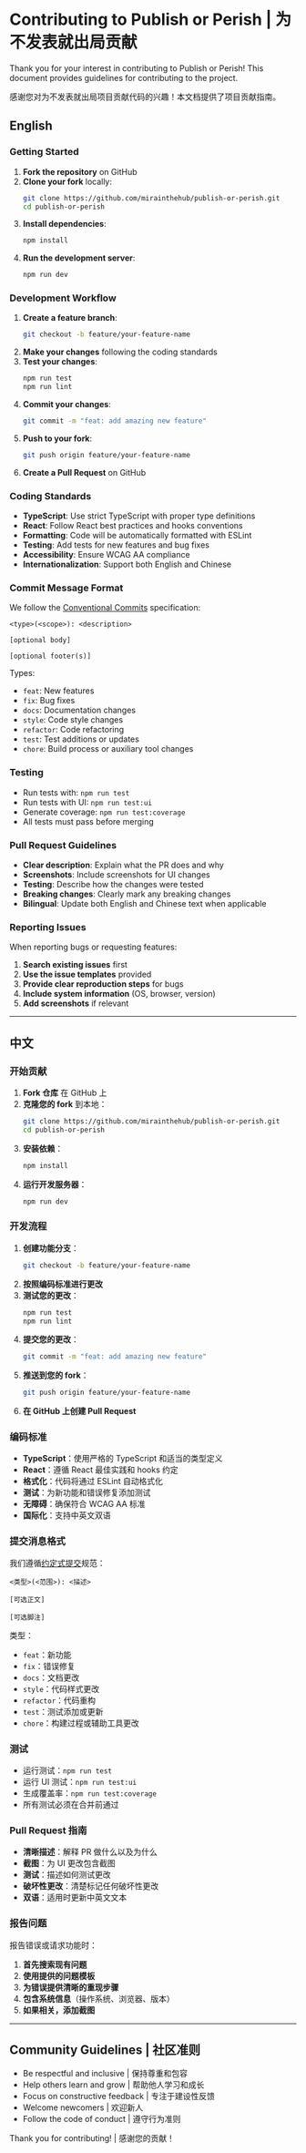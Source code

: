 # Contributing to Publish or Perish | 为不发表就出局贡献

Thank you for your interest in contributing to Publish or Perish! This document provides guidelines for contributing to the project.

感谢您对为不发表就出局项目贡献代码的兴趣！本文档提供了项目贡献指南。

## English

### Getting Started

1. **Fork the repository** on GitHub
2. **Clone your fork** locally:
   ```bash
   git clone https://github.com/mirainthehub/publish-or-perish.git
   cd publish-or-perish
   ```
3. **Install dependencies**:
   ```bash
   npm install
   ```
4. **Run the development server**:
   ```bash
   npm run dev
   ```

### Development Workflow

1. **Create a feature branch**:
   ```bash
   git checkout -b feature/your-feature-name
   ```
2. **Make your changes** following the coding standards
3. **Test your changes**:
   ```bash
   npm run test
   npm run lint
   ```
4. **Commit your changes**:
   ```bash
   git commit -m "feat: add amazing new feature"
   ```
5. **Push to your fork**:
   ```bash
   git push origin feature/your-feature-name
   ```
6. **Create a Pull Request** on GitHub

### Coding Standards

- **TypeScript**: Use strict TypeScript with proper type definitions
- **React**: Follow React best practices and hooks conventions
- **Formatting**: Code will be automatically formatted with ESLint
- **Testing**: Add tests for new features and bug fixes
- **Accessibility**: Ensure WCAG AA compliance
- **Internationalization**: Support both English and Chinese

### Commit Message Format

We follow the [Conventional Commits](https://conventionalcommits.org/) specification:

```
<type>(<scope>): <description>

[optional body]

[optional footer(s)]
```

Types:
- `feat`: New features
- `fix`: Bug fixes
- `docs`: Documentation changes
- `style`: Code style changes
- `refactor`: Code refactoring
- `test`: Test additions or updates
- `chore`: Build process or auxiliary tool changes

### Testing

- Run tests with: `npm run test`
- Run tests with UI: `npm run test:ui`
- Generate coverage: `npm run test:coverage`
- All tests must pass before merging

### Pull Request Guidelines

- **Clear description**: Explain what the PR does and why
- **Screenshots**: Include screenshots for UI changes
- **Testing**: Describe how the changes were tested
- **Breaking changes**: Clearly mark any breaking changes
- **Bilingual**: Update both English and Chinese text when applicable

### Reporting Issues

When reporting bugs or requesting features:

1. **Search existing issues** first
2. **Use the issue templates** provided
3. **Provide clear reproduction steps** for bugs
4. **Include system information** (OS, browser, version)
5. **Add screenshots** if relevant

---

## 中文

### 开始贡献

1. **Fork 仓库** 在 GitHub 上
2. **克隆您的 fork** 到本地：
   ```bash
   git clone https://github.com/mirainthehub/publish-or-perish.git
   cd publish-or-perish
   ```
3. **安装依赖**：
   ```bash
   npm install
   ```
4. **运行开发服务器**：
   ```bash
   npm run dev
   ```

### 开发流程

1. **创建功能分支**：
   ```bash
   git checkout -b feature/your-feature-name
   ```
2. **按照编码标准进行更改**
3. **测试您的更改**：
   ```bash
   npm run test
   npm run lint
   ```
4. **提交您的更改**：
   ```bash
   git commit -m "feat: add amazing new feature"
   ```
5. **推送到您的 fork**：
   ```bash
   git push origin feature/your-feature-name
   ```
6. **在 GitHub 上创建 Pull Request**

### 编码标准

- **TypeScript**：使用严格的 TypeScript 和适当的类型定义
- **React**：遵循 React 最佳实践和 hooks 约定
- **格式化**：代码将通过 ESLint 自动格式化
- **测试**：为新功能和错误修复添加测试
- **无障碍**：确保符合 WCAG AA 标准
- **国际化**：支持中英文双语

### 提交消息格式

我们遵循[约定式提交](https://conventionalcommits.org/)规范：

```
<类型>(<范围>): <描述>

[可选正文]

[可选脚注]
```

类型：
- `feat`：新功能
- `fix`：错误修复
- `docs`：文档更改
- `style`：代码样式更改
- `refactor`：代码重构
- `test`：测试添加或更新
- `chore`：构建过程或辅助工具更改

### 测试

- 运行测试：`npm run test`
- 运行 UI 测试：`npm run test:ui`
- 生成覆盖率：`npm run test:coverage`
- 所有测试必须在合并前通过

### Pull Request 指南

- **清晰描述**：解释 PR 做什么以及为什么
- **截图**：为 UI 更改包含截图
- **测试**：描述如何测试更改
- **破坏性更改**：清楚标记任何破坏性更改
- **双语**：适用时更新中英文文本

### 报告问题

报告错误或请求功能时：

1. **首先搜索现有问题**
2. **使用提供的问题模板**
3. **为错误提供清晰的重现步骤**
4. **包含系统信息**（操作系统、浏览器、版本）
5. **如果相关，添加截图**

---

## Community Guidelines | 社区准则

- Be respectful and inclusive | 保持尊重和包容
- Help others learn and grow | 帮助他人学习和成长
- Focus on constructive feedback | 专注于建设性反馈
- Welcome newcomers | 欢迎新人
- Follow the code of conduct | 遵守行为准则

Thank you for contributing! | 感谢您的贡献！
